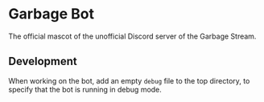 
# Garbage Bot

The official mascot of the unofficial Discord server of the Garbage Stream.

## Development

When working on the bot, add an empty `debug` file to the top directory, to
specify that the bot is running in debug mode.
